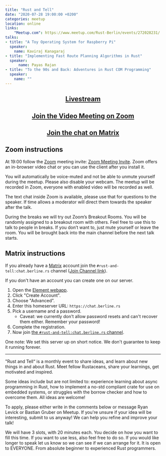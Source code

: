 ```yaml
---
title: "Rust and Tell"
date: "2020-07-28 19:00:00 +0200"
categories: meetup
location: online
links:
    "Meetup.com": https://www.meetup.com/Rust-Berlin/events/272028231/
talks:
- title: "A Toy Operating System for Raspberry Pi"
  speaker:
    name: Kaviraj Kanagaraj
- title: "Implementing Fast Route Planning Algorithms in Rust"
  speaker:
      name: Payas Rajan
- title: "To the 90s and Back: Adventures in Rust COM Programming"
  speaker:
    name: ""
---
```


<center>
    <h2><a href="/live">Livestream</a></h2>
    <h2><a href="https://us02web.zoom.us/j/83953952516">Join the Video Meeting on Zoom</a></h2>
    <h2><a href="https://matrix.to/#/!nScYCdqWQUsTkFRJMb:chat.berline.rs">Join the chat on Matrix</a></h2>
</center>

## Zoom instructions

At 19:00 follow the [Zoom][] meeting invite: [Zoom Meeting Invite](https://us02web.zoom.us/j/83953952516).
Zoom offers an in-browser video chat or you can use the client after you install it.

You will automatically be voice-muted and not be able to unmute yourself during the meetup.
Please also disable your webcam.
The meetup will be recorded in Zoom, everyone with enabled video will be recorded as well.

The text chat inside Zoom is available, please use that for questions to the speaker. If time allows a moderator will direct them towards the speaker after the talk.

During the breaks we will try out Zoom’s Breakout Rooms.
You will be randomly assigned to a breakout room with others.
Feel free to use this to talk to people in breaks. If you don’t want to, just mute yourself or leave the room.
You will be brought back into the main channel before the next talk starts.

## Matrix instructions

If you already have a [Matrix][] account join the `#rust-and-tell:chat.berline.rs` channel ([Join Channel link][channel]).

If you don't have an account you can create one on our server.

1. Open the [Element webapp][element].
2. Click "Create Account".
3. Choose "Advanced".
4. Enter this homeserver URL: `https://chat.berline.rs`
5. Pick a username and a password.
    * Caveat: we currently don't allow password resets and can't recover them either. Remember your password!
6. Complete the registration.
7. Now join [the `#rust-and-tell:chat.berline.rs` channel][channel].

One note: We set this server up on short notice.
We don't guarantee to keep it running forever.

[Zoom]: https://zoom.us/
[Matrix]: https://matrix.org/
[element]: https://app.element.io/#/welcome
[matrix-clients]: https://matrix.org/clients
[channel]: https://matrix.to/#/!nScYCdqWQUsTkFRJMb:chat.berline.rs

---

"Rust and Tell“ is a monthly event to share ideas, and learn about new things in and about Rust. Meet fellow Rustaceans, share your learnings, get motivated and inspired.

Some ideas include but are not limited to: experience learning about async programming in Rust, how to implement a no-std compliant crate for use on embedded systems, or struggles with the borrow checker and how to overcome them. All ideas are welcome!

To apply, please either write in the comments below or message Ryan Levick or Bastian Gruber on Meetup. If you're unsure if your idea will be interesting, submit to us anyway! We can help you refine and improve your talk!

We will have 3 slots, with 20 minutes each. You decide on how you want to fill this time. If you want to use less, also feel free to do so. If you would like longer to speak let us know so we can see if we can arrange for it. It is open to EVERYONE. From absolute beginner to experienced Rust programmers.
